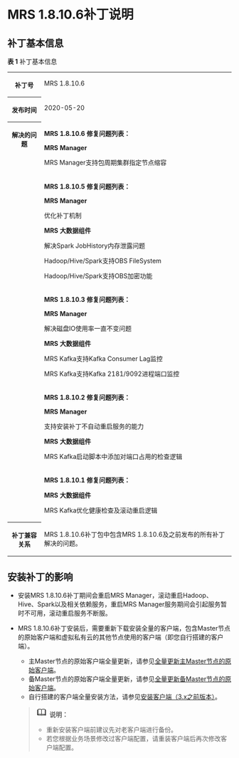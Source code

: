 # MRS 1.8.10.6补丁说明<a name="mrs_01_9022"></a>

## 补丁基本信息<a name="section918210179183"></a>

**表 1**  补丁基本信息

<a name="table884969161914"></a>
<table><tbody><tr id="row1285014971914"><th class="firstcol" valign="top" width="15%" id="mcps1.2.3.1.1"><p id="p132483032011"><a name="p132483032011"></a><a name="p132483032011"></a>补丁号</p>
</th>
<td class="cellrowborder" valign="top" width="85%" headers="mcps1.2.3.1.1 "><p id="p024815013203"><a name="p024815013203"></a><a name="p024815013203"></a>MRS 1.8.10.6</p>
</td>
</tr>
<tr id="row13850119191916"><th class="firstcol" valign="top" width="15%" id="mcps1.2.3.2.1"><p id="p524890182020"><a name="p524890182020"></a><a name="p524890182020"></a>发布时间</p>
</th>
<td class="cellrowborder" valign="top" width="85%" headers="mcps1.2.3.2.1 "><p id="p22491020204"><a name="p22491020204"></a><a name="p22491020204"></a>2020-05-20</p>
</td>
</tr>
<tr id="row15661112573315"><th class="firstcol" rowspan="5" valign="top" width="15%" id="mcps1.2.3.3.1"><p id="p112494082012"><a name="p112494082012"></a><a name="p112494082012"></a>解决的问题</p>
<p id="p677091710510"><a name="p677091710510"></a><a name="p677091710510"></a></p>
</th>
<td class="cellrowborder" valign="top" width="85%" headers="mcps1.2.3.3.1 "><p id="p12776114605111"><a name="p12776114605111"></a><a name="p12776114605111"></a><strong id="b777654620519"><a name="b777654620519"></a><a name="b777654620519"></a>MRS 1.8.10.6 修复问题列表：</strong></p>
<p id="p163911244125611"><a name="p163911244125611"></a><a name="p163911244125611"></a><strong id="b83918440566"><a name="b83918440566"></a><a name="b83918440566"></a>MRS Manager</strong></p>
<p id="p12203910144611"><a name="p12203910144611"></a><a name="p12203910144611"></a>MRS Manager支持包周期集群指定节点缩容</p>
</td>
</tr>
<tr id="row2020783214407"><td class="cellrowborder" valign="top" headers="mcps1.2.3.3.1 "><p id="p20213832194017"><a name="p20213832194017"></a><a name="p20213832194017"></a><strong id="b0234133917409"><a name="b0234133917409"></a><a name="b0234133917409"></a>MRS 1.8.10.5 修复问题列表：</strong></p>
<p id="p1659630114317"><a name="p1659630114317"></a><a name="p1659630114317"></a><strong id="b2059103010433"><a name="b2059103010433"></a><a name="b2059103010433"></a>MRS Manager</strong></p>
<p id="p91981434184318"><a name="p91981434184318"></a><a name="p91981434184318"></a>优化补丁机制</p>
<p id="p1791353414315"><a name="p1791353414315"></a><a name="p1791353414315"></a><strong id="b75827359437"><a name="b75827359437"></a><a name="b75827359437"></a>MRS 大数据组件</strong></p>
<p id="p818445864319"><a name="p818445864319"></a><a name="p818445864319"></a>解决Spark JobHistory内存泄露问题</p>
<p id="p799773184418"><a name="p799773184418"></a><a name="p799773184418"></a>Hadoop/Hive/Spark支持OBS FileSystem</p>
<p id="p7399153664319"><a name="p7399153664319"></a><a name="p7399153664319"></a>Hadoop/Hive/Spark支持OBS加密功能</p>
</td>
</tr>
<tr id="row104336331408"><td class="cellrowborder" valign="top" headers="mcps1.2.3.3.1 "><p id="p184347332404"><a name="p184347332404"></a><a name="p184347332404"></a><strong id="b175221043204018"><a name="b175221043204018"></a><a name="b175221043204018"></a>MRS 1.8.10.3 修复问题列表：</strong></p>
<p id="p16432213423"><a name="p16432213423"></a><a name="p16432213423"></a><strong id="b196314228427"><a name="b196314228427"></a><a name="b196314228427"></a>MRS Manager</strong></p>
<p id="p103396339424"><a name="p103396339424"></a><a name="p103396339424"></a>解决磁盘IO使用率一直不变问题</p>
<p id="p8924173594215"><a name="p8924173594215"></a><a name="p8924173594215"></a><strong id="b392420350428"><a name="b392420350428"></a><a name="b392420350428"></a>MRS 大数据组件</strong></p>
<p id="p86372049174215"><a name="p86372049174215"></a><a name="p86372049174215"></a>MRS Kafka支持Kafka Consumer Lag监控</p>
<p id="p15781101313425"><a name="p15781101313425"></a><a name="p15781101313425"></a>MRS Kafka支持Kafka 2181/9092进程端口监控</p>
</td>
</tr>
<tr id="row114931434204014"><td class="cellrowborder" valign="top" headers="mcps1.2.3.3.1 "><p id="p9493173464014"><a name="p9493173464014"></a><a name="p9493173464014"></a><strong id="b4255134817400"><a name="b4255134817400"></a><a name="b4255134817400"></a>MRS 1.8.10.2 修复问题列表：</strong></p>
<p id="p1738732954119"><a name="p1738732954119"></a><a name="p1738732954119"></a><strong id="b0331103224113"><a name="b0331103224113"></a><a name="b0331103224113"></a>MRS Manager</strong></p>
<p id="p16257141815416"><a name="p16257141815416"></a><a name="p16257141815416"></a>支持安装补丁不自动重启服务的能力</p>
<p id="p1656011265416"><a name="p1656011265416"></a><a name="p1656011265416"></a><strong id="b02461635104116"><a name="b02461635104116"></a><a name="b02461635104116"></a>MRS 大数据组件</strong></p>
<p id="p168513153413"><a name="p168513153413"></a><a name="p168513153413"></a>MRS Kafka启动脚本中添加对端口占用的检查逻辑</p>
</td>
</tr>
<tr id="row197706175517"><td class="cellrowborder" valign="top" headers="mcps1.2.3.3.1 "><p id="p188741753143814"><a name="p188741753143814"></a><a name="p188741753143814"></a><strong id="b945283618395"><a name="b945283618395"></a><a name="b945283618395"></a>MRS 1.8.10.1 修复问题列表：</strong></p>
<p id="p6222153910519"><a name="p6222153910519"></a><a name="p6222153910519"></a><strong id="b12686256382"><a name="b12686256382"></a><a name="b12686256382"></a>MRS 大数据组件</strong></p>
<p id="p222203975116"><a name="p222203975116"></a><a name="p222203975116"></a>MRS Kafka优化健康检查及滚动重启逻辑</p>
</td>
</tr>
<tr id="row17850997197"><th class="firstcol" valign="top" width="15%" id="mcps1.2.3.8.1"><p id="p32491008208"><a name="p32491008208"></a><a name="p32491008208"></a>补丁兼容关系</p>
</th>
<td class="cellrowborder" valign="top" width="85%" headers="mcps1.2.3.8.1 "><p id="p1432955315501"><a name="p1432955315501"></a><a name="p1432955315501"></a>MRS 1.8.10.6补丁包中包含MRS 1.8.10.6及之前发布的所有补丁解决的问题。</p>
</td>
</tr>
</tbody>
</table>

## 安装补丁的影响<a name="section14929154819188"></a>

-   安装MRS 1.8.10.6补丁期间会重启MRS Manager，滚动重启Hadoop、Hive、Spark以及相关依赖服务，重启MRS Manager服务期间会引起服务暂时不可用，滚动重启服务不断服。
-   MRS 1.8.10.6补丁安装后，需要重新下载安装全量的客户端，包含Master节点的原始客户端和虚拟私有云的其他节点使用的客户端（即您自行搭建的客户端）。

    -   主Master节点的原始客户端全量更新，请参见[全量更新主Master节点的原始客户端](更新客户端（3-x之前版本）.md#section92959464575)。
    -   备Master节点的原始客户端全量更新，请参见[全量更新备Master节点的原始客户端](更新客户端（3-x之前版本）.md#section1129715468573)。
    -   自行搭建的客户端全量安装方法，请参见[安装客户端（3.x之前版本）](安装客户端（3-x之前版本）.md)。

    >![](public_sys-resources/icon-note.gif) **说明：** 
    >-   重新安装客户端前建议先对老客户端进行备份。
    >-   若您根据业务场景修改过客户端配置，请重装客户端后再次修改客户端配置。



